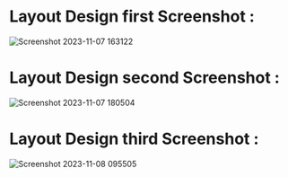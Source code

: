 # Layout Design first Screenshot : 

![Screenshot 2023-11-07 163122](https://github.com/mindexpert7546/Web-Layout-Design/assets/89348788/0b87bd0e-8cb0-4584-ac7d-1ba957fc794f)

# Layout Design second Screenshot : 


![Screenshot 2023-11-07 180504](https://github.com/mindexpert7546/Web-Layout-Design/assets/89348788/51ebdf78-95a9-4fc3-a5e7-c530930cc2ec)

# Layout Design third Screenshot : 
![Screenshot 2023-11-08 095505](https://github.com/mindexpert7546/Web-Layout-Design/assets/89348788/0e93abce-f5c6-4a2e-a562-e1f907b8e10a)
